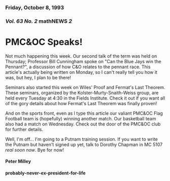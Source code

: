 ### Friday, October 8, 1993
### *Vol. 63 No. 2* math**NEWS**  *2*
# PMC&OC Speaks!
Not much happening this week. Our second talk of the term was held on Thursday; Professor Bill Cunningham spoke on "Can the Blue Jays win the Pennant?", a discussion of how C&O relates to the pennant race. This article's actually being written on Monday, so I can't really tell you how it was, but hey, I plan to be there!

Seminars also started this week on Wiles' Proof and Fermat's Last Theorem. These seminars, organized by the Kolster-Murty-Snaith-Weiss group, are held every Tuesday at 4:30 in the Fields Institute. Check it out if you want all of the gory details about how Fermat's Last Theorem was finally proven!

And on the sports front, even as I type this article our valiant PMC&OC Flag Football team is (hopefully) winning another match. Our basketball team also had a match on Wednesday. Check out the door of the PMC&OC club for further details.

Well, I'm off... I'm going to a Putnam training session. If you want to write the Putnam but haven't signed up yet, talk to Dorothy Chapman in MC 5107 *real soon now*. Bye for now!

#### Peter Milley
#### probably-never-ex-president-for-life
